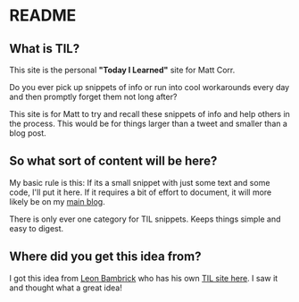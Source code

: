 # README

## What is TIL?

This site is the personal **"Today I Learned"** site for Matt Corr.

Do you ever pick up snippets of info or run into cool workarounds every day and then promptly forget them not long after?

This site is for Matt to try and recall these snippets of info and help others in the process. This would be for things larger than a tweet and smaller than a blog post.

## So what sort of content will be here?

My basic rule is this: If its a small snippet with just some text and some code, I'll put it here. If it requires a bit of effort to document, it will more likely be on my [main blog](https://www.intrepidintegration.com).

There is only ever one category for TIL snippets. Keeps things simple and easy to digest.

## Where did you get this idea from?

I got this idea from [Leon Bambrick](http://www.secretgeek.net/) who has his own [TIL site here](https://til.secretgeek.net/). I saw it and thought what a great idea!

